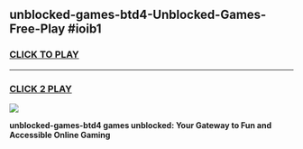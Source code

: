 
## unblocked-games-btd4-Unblocked-Games-Free-Play #ioib1
<h3>
<a href="https://us.freeplayer.one?title=unblocked-games-btd4&ref=9M">CLICK TO PLAY</a></h3>
<hr>

<h3>
<a href="https://us.freeplayer.one?title=unblocked-games-btd4&ref=9M">CLICK 2 PLAY</a>
  
</h3>

<a href="https://us.freeplayer.one?title=unblocked-games-btd4&ref=9M"><img src="https://clearcache.store/games.png"></a>


**unblocked-games-btd4 games unblocked: Your Gateway to Fun and Accessible Online Gaming**

